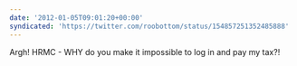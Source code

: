```yaml
---
date: '2012-01-05T09:01:20+00:00'
syndicated: 'https://twitter.com/roobottom/status/154857251352485888'
---
```

Argh! HRMC - WHY do you make it impossible to log in and pay my tax?!
